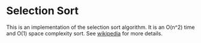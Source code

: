 # Selection Sort

This is an implementation of the selection sort algorithm. It is an O(n^2) time and O(1) space complexity sort.
See [wikipedia](https://en.wikipedia.org/wiki/Selection_sort) for more details.

